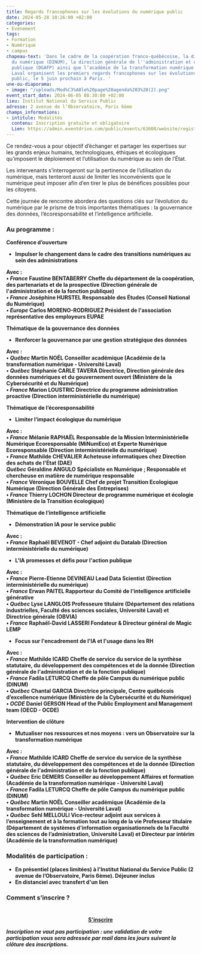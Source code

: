 ```yaml
---
title: Regards francophones sur les évolutions du numérique public
date: 2024-05-28 10:26:00 +02:00
categories:
- Evénement
tags:
- Formation
- Numérique
- campus
chapeau-text: 'Dans le cadre de la coopération franco-québécoise, la direction interministérielle
  du numérique (DINUM), la direction générale de l''administration et de la fonction
  publique (DGAFP) ainsi que l’académie de la transformation numérique (ATN) de l’université
  Laval organisent les premiers regards francophones sur les évolutions du numérique
  public, le 5 juin prochain à Paris. '
une-ou-diaporama:
- image: "/uploads/Mod%C3%A8le%20page%20agenda%203%20(2).png"
event_start_date: 2024-06-05 08:30:00 +02:00
lieu: Institut National du Service Public
adresse: 2 avenue de l’Observatoire, Paris 6ème
champs_informations:
- intitule: Modalités
  contenu: Inscription gratuite et obligatoire
  Lien: https://admin.eventdrive.com/public/events/63608/website/registrationforms/189413/83432/
---
```


Ce rendez-vous a pour objectif d’échanger et partager les expertises sur les grands enjeux humains, technologiques, éthiques et écologiques qu’imposent le déploiement et l’utilisation du numérique au sein de l’État. 

Les intervenants s’interrogeront sur la pertinence de l’utilisation du numérique, mais tenteront aussi de limiter les inconvénients que le numérique peut imposer afin d’en tirer le plus de bénéfices possibles pour les citoyens.

Cette journée de rencontre abordera des questions clés sur l’évolution du numérique par le prisme de trois importantes thématiques : la gouvernance des données, l’écoresponsabilité et l’intelligence artificielle.

### Au programme : 

<b>Conférence d’ouverture<b>
* Impulser le changement dans le cadre des transitions numériques au sein des administrations

Avec :
<br>• *France* **Faustine BENTABERRY** Cheffe du département de la coopération, des partenariats et de la prospective (Direction générale de l'administration et de la fonction publique)
<br>• *France* **Joséphine HURSTEL** Responsable des Études (Conseil National du Numérique)
<br>• *Europe* **Carlos MORENO-RODRIGUEZ** Président de l'association représentative des employeurs EUPAE

**Thématique de la gouvernance des données**
* Renforcer la gouvernance par une gestion stratégique des données

Avec :
<br>• *Québec* **Martin NOËL** Conseiller académique (Académie de la transformation numérique - Université Laval)
<br>• *Québec* **Stéphanie CARLE TAVERA** Directrice, Direction générale des données numériques et du gouvernement ouvert (Ministère de la Cybersécurité et du Numérique)
<br>• *France* **Marion LOUSTRIC** Directrice du programme administration proactive (Direction interministérielle du numérique)

**Thématique de l’écoresponsabilité**
* Limiter l’impact écologique du numérique

Avec :
<br>• *France* **Mélanie RAPHAËL** Responsable de la Mission Interministérielle Numérique Ecoresponsable (MiNumEco) et Experte Numérique Ecoresponsable (Direction interministérielle du numérique)
<br>• *France* **Mathilde CHEVALIER** Acheteuse informatiques chez Direction des achats de l'État (DAE)
<br>*Québec* **Géraldine ANGULO** Spécialiste en Numérique ; Responsable et chercheuse en matière de numérique responsable
<br>• *France* **Véronique BOUVELLE** Chef de projet Transition Ecologique Numérique (Direction Générale des Entreprises)
<br>• *France* **Thierry LOCHON** Directeur de programme numérique et écologie (Ministère de la Transition écologique)

**Thématique de l’intelligence artificielle**
* Démonstration IA pour le service public

Avec :
<br>• *France* **Raphaël BEVENOT** - Chef adjoint du Datalab (Direction interministérielle du numérique)

* L'IA promesses et défis pour l'action publique

Avec :
<br>• *France* **Pierre-Etienne DEVINEAU** Lead Data Scientist (Direction interministérielle du numérique)
<br>• *France* **Erwan PAITEL** Rapporteur du Comité de l'intelligence artificielle générative
<br>• *Québec* **Lyse LANGLOIS** Professeure titulaire (Département des relations industrielles, Faculté des sciences sociales, Université Laval) et Directrice générale (OBVIA)
<br>• *France* **Raphaël-David LASSERI** Fondateur & Directeur général de Magic LEMP

* Focus sur l'encadrement de l'IA et l'usage dans les RH

Avec :
<br>• *France* **Mathilde ICARD** Cheffe de service du service de la synthèse statutaire, du développement des compétences et de la donnée (Direction générale de l'administration et de la fonction publique)
<br>• *France* **Fadila LETURCQ** Cheffe de pôle Campus du numérique public (DINUM)
<br>• *Québec* **Chantal GARCIA** Directrice principale, Centre québécois d’excellence numérique (Ministère de la Cybersécurité et du Numérique)
<br>• *OCDE* **Daniel GERSON** Head of the Public Employment and Management team (OECD - OCDE)

**Intervention de clôture**
* Mutualiser nos ressources et nos moyens : vers un Observatoire sur la transformation numérique

Avec :
<br>• *France* **Mathilde ICARD** Cheffe de service du service de la synthèse statutaire, du développement des compétences et de la donnée (Direction générale de l'administration et de la fonction publique)
<br>• *Québec* **Eric DEMERS** Conseiller au développement Affaires et formation (Académie de la transformation numérique - Université Laval)
<br>• *France* **Fadila LETURCQ** Cheffe de pôle Campus du numérique public (DINUM)
<br>• *Québec* **Martin NOËL** Conseiller académique (Académie de la transformation numérique - Université Laval)
<br>• *Québec* **Sehl MELLOULI** Vice-recteur adjoint aux services à l’enseignement et à la formation tout au long de la vie Professeur titulaire (Département de systèmes d'information organisationnels de la Faculté des sciences de l’administration, Université Laval) et Directeur par intérim (Académie de la transformation numérique)

### Modalités de participation :

* En présentiel (places limitées) à l'Institut National du Service Public (2 avenue de l’Observatoire, Paris 6ème). Déjeuner inclus
* En distanciel avec transfert d'un lien


### Comment s’inscrire ?

<div align="center" style="margin-bottom: 15px; margin-top: 40px"><a href="https://admin.eventdrive.com/public/events/63608/website/registrationforms/189413/83432/" class="button" title="S'inscrire - Lien externe"><b>S'inscrire</b></a></div>

*Inscription ne vaut pas participation : une validation de votre participation vous sera adressée par mail dans les jours suivant la clôture des inscriptions.*